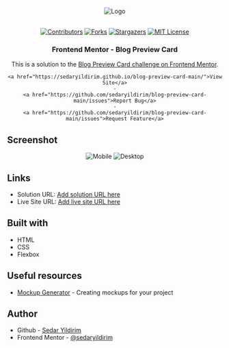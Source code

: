 <br />
<div align="center">
    <img src="/assets/imgs/200w.gif" alt="Logo">
  </a>
  <br />
  <br />

[![Contributors][contributors-shield]][contributors-url]
[![Forks][forks-shield]][forks-url]
[![Stargazers][stars-shield]][stars-url]
[![MIT License][license-shield]][license-url]

<h3 align="center">Frontend Mentor - Blog Preview Card</h3>

This is a solution to the [Blog Preview Card challenge on Frontend Mentor](hhttps://www.frontendmentor.io/challenges/blog-preview-card-ckPaj01IcS).

  <p align="center">   

    <a href="https://sedaryildirim.github.io/blog-preview-card-main/">View Site</a>
    ·
    <a href="https://github.com/sedaryildirim/blog-preview-card-main/issues">Report Bug</a>
    ·
    <a href="https://github.com/sedaryildirim/blog-preview-card-main/issues">Request Feature</a>
  </p>
</div>


## Screenshot

<div align="center">

![Mobile](./assets/imgs/mobile.png)
![Desktop](./assets/imgs/desktop.png)
</div>

## Links

- Solution URL: [Add solution URL here](https://github.com/sedaryildirim/blog-preview-card-main)
- Live Site URL: [Add live site URL here](https://sedaryildirim.github.io/blog-preview-card-main/)

## Built with

- HTML
- CSS
- Flexbox

## Useful resources

- [Mockup Generator](https://mockuphone.com/) - Creating mockups for your project

## Author

- Github - [Sedar Yildirim](https://github.com/sedaryildirim)
- Frontend Mentor - [@sedaryildirim](https://www.frontendmentor.io/profile/sedaryildirim)

<!-- MARKDOWN LINKS & IMAGES -->
<!-- https://www.markdownguide.org/basic-syntax/#reference-style-links -->
[contributors-shield]: https://img.shields.io/github/contributors/sedaryildirim/blog-preview-card-main.svg?style=for-the-badge
[contributors-url]: https://github.com/sedaryildirim/blog-preview-card-main/graphs/contributors
[forks-shield]: https://img.shields.io/github/forks/sedaryildirim/blog-preview-card-main.svg?style=for-the-badge
[forks-url]: https://github.com/sedaryildirim/blog-preview-card-main/network/members
[stars-shield]: https://img.shields.io/github/stars/sedaryildirim/blog-preview-card-main.svg?style=for-the-badge
[stars-url]: https://github.com/sedaryildirim/blog-preview-card-main/stargazers
[license-shield]: https://img.shields.io/github/license/sedaryildirim/blog-preview-card-main.svg?style=for-the-badge
[license-url]: https://github.com/sedaryildirim/blog-preview-card-main/blob/main/LICENSE.txt
[product-screenshot]: imgs/screenshot.png
